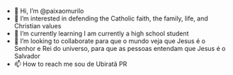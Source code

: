 - 👋 Hi, I’m @paixaomurilo
- 👀 I’m interested in defending the Catholic faith, the family, life, and Christian values
- 🌱 I’m currently learning I am currently a high school student
- 💞️ I’m looking to collaborate para que o mundo veja que Jesus é o Senhor e Rei do universo, para que as pessoas entendam que Jesus é o Salvador
- 📫 How to reach me sou de Ubiratã PR

<!---
paixaomurilo/paixaomurilo is a ✨ special ✨ repository because its `README.md` (this file) appears on your GitHub profile.
You can click the Preview link to take a look at your changes.
--->
